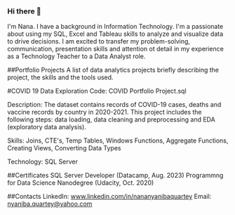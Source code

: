 ### Hi there 👋

I'm Nana. I have a background in Information Technology. I'm a passionate about using my SQL, Excel and Tableau skills to analyze and visualize data to drive decisions. I am excited to transfer my problem-solving, communication, presentation skills and attention ot detail in my experience as a Technology Teacher to a 
Data Analyst role. 


##Portfolio Projects
A list of data analytics projects briefly describing the project, the skills and the tools used.

#COVID 19 Data Exploration
Code: COVID Portfolio Project.sql

Description: The dataset contains records of COVID-19 cases, deaths and vaccine records by country in 2020-2021. This project includes the following steps: data loading, data cleaning and preprocessing and EDA (exploratory data analysis).

Skills: Joins, CTE's, Temp Tables, Windows Functions, Aggregate Functions, Creating Views, Converting Data Types

Technology: SQL Server


##Certificates
SQL Server Developer (Datacamp, Aug. 2023) 
Programmng for Data Science Nanodegree (Udacity, Oct. 2020)


##Contacts
LinkedIn: www.linkedin.com/in/nananyanibaquartey
Email: nyaniba.quartey@yahoo.com


